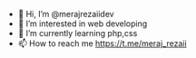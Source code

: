 - 👋 Hi, I’m @merajrezaiidev
- 👀 I’m interested in web developing
- 🌱 I’m currently learning php,css
- 📫 How to reach me https://t.me/meraj_rezaii

<!---
merajrezaiidev/merajrezaiidev is a ✨ special ✨ repository because its `README.md` (this file) appears on your GitHub profile.
You can click the Preview link to take a look at your changes.
--->
